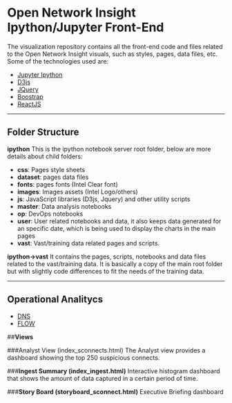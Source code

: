 # **Open Network Insight Ipython/Jupyter Front-End**

The visualization repository contains all the front-end code and files related to the Open Network Insight visuals, such as styles, pages, data files, etc.
Some of the technologies used are:

 - [Jupyter Ipython](http://jupyter.org/)
 - [D3js](http://d3js.org/)
 - [JQuery](https://jquery.com/)
 - [Boostrap](http://getbootstrap.com/)
 - [ReactJS](https://facebook.github.io/react/)

----------


## **Folder Structure**

**ipython** 
This is the ipython notebook server root folder, below are more details about child folders:

 - **css**: Pages style sheets  
 - **dataset**: pages data files 
 - **fonts**: pages fonts (Intel Clear font)
 - **images**: Images assets (Intel Logo/others)
 - **js**: JavaScript libraries (D3js, Jquery) and other utility scripts
 - **master**: Data analysis notebooks
 - **op**: DevOps notebooks
 - **user**: User related notebooks and data, it also keeps data generated for an specific date, which is being used to display the charts in the main pages
 - **vast**: Vast/training data related pages and scripts.

**ipython->vast**
It contains the pages, scripts, notebooks and data files related to the vast/training data. It is basically a copy of the main root folder but with slightly code differences to fit the needs of the training data.

----------

## **Operational Analitycs**
* [DNS](dns/README.md)
* [FLOW](flow/README.md)

##**Views**

###Analyst View (index_sconnects.html)
The Analyst view provides a dashboard showing the top 250 suspicious connects. 

###**Ingest Summary (index_ingest.html)**
Interactive histogram dashboard that shows the amount of data captured in a certain period of time.

###**Story Board (storyboard_sconnect.html)**
Executive Briefing dashboard
